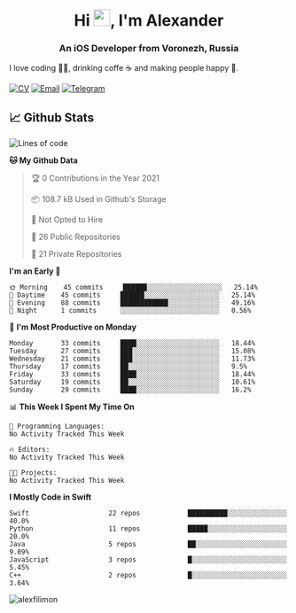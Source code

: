 <h1 align="center">Hi <img src="https://raw.githubusercontent.com/MartinHeinz/MartinHeinz/master/wave.gif" width="30px">, I'm Alexander</h1>
<h3 align="center">An iOS Developer from Voronezh, Russia</h3>

I love coding 👨‍💻, drinking coffe ☕️ and making people happy 🎊.

[![CV](https://img.shields.io/badge/CV-Александр%20Филимонов-14b420)](http://alexfilimon.github.io/)
[![Email](https://img.shields.io/badge/Email-as.filimonov@mail.ru-f39f37)](mailto:as.filimonov@mail.ru)
[![Telegram](https://img.shields.io/badge/Telegram-alexfilimon-1686b1)](https://t.me/alexfilimon)

## 📈 Github Stats

<!--START_SECTION:waka-->
![Lines of code](https://img.shields.io/badge/From%20Hello%20World%20I%27ve%20Written-359273%20lines%20of%20code-blue)

**🐱 My Github Data** 

> 🏆 0 Contributions in the Year 2021
 > 
> 📦 108.7 kB Used in Github's Storage 
 > 
> 🚫 Not Opted to Hire
 > 
> 📜 26 Public Repositories 
 > 
> 🔑 21 Private Repositories  
 > 
**I'm an Early 🐤** 

```text
🌞 Morning    45 commits     ██████░░░░░░░░░░░░░░░░░░░   25.14% 
🌆 Daytime    45 commits     ██████░░░░░░░░░░░░░░░░░░░   25.14% 
🌃 Evening    88 commits     ████████████░░░░░░░░░░░░░   49.16% 
🌙 Night      1 commits      ░░░░░░░░░░░░░░░░░░░░░░░░░   0.56%

```
📅 **I'm Most Productive on Monday** 

```text
Monday       33 commits     ████░░░░░░░░░░░░░░░░░░░░░   18.44% 
Tuesday      27 commits     ███░░░░░░░░░░░░░░░░░░░░░░   15.08% 
Wednesday    21 commits     ███░░░░░░░░░░░░░░░░░░░░░░   11.73% 
Thursday     17 commits     ██░░░░░░░░░░░░░░░░░░░░░░░   9.5% 
Friday       33 commits     ████░░░░░░░░░░░░░░░░░░░░░   18.44% 
Saturday     19 commits     ██░░░░░░░░░░░░░░░░░░░░░░░   10.61% 
Sunday       29 commits     ████░░░░░░░░░░░░░░░░░░░░░   16.2%

```


📊 **This Week I Spent My Time On** 

```text
💬 Programming Languages: 
No Activity Tracked This Week

🔥 Editors: 
No Activity Tracked This Week

🐱‍💻 Projects: 
No Activity Tracked This Week

```

**I Mostly Code in Swift** 

```text
Swift                    22 repos            ██████████░░░░░░░░░░░░░░░   40.0% 
Python                   11 repos            █████░░░░░░░░░░░░░░░░░░░░   20.0% 
Java                     5 repos             ██░░░░░░░░░░░░░░░░░░░░░░░   9.09% 
JavaScript               3 repos             █░░░░░░░░░░░░░░░░░░░░░░░░   5.45% 
C++                      2 repos             █░░░░░░░░░░░░░░░░░░░░░░░░   3.64%

```



<!--END_SECTION:waka-->

<img align="center" src="https://github-readme-stats.vercel.app/api?username=alexfilimon&show_icons=true" alt="alexfilimon" />
